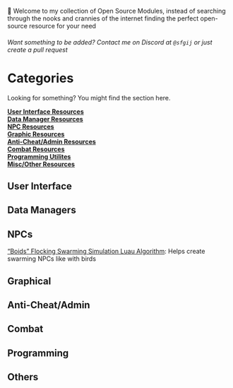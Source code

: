 👋 Welcome to my collection of Open Source Modules, instead of searching through 
the nooks and crannies of the internet finding the perfect open-source resource for your need
###### Want something to be added? Contact me on Discord at ```@sfgij``` or just create a pull request

# Categories
Looking for something? You might find the section here.

[**User Interface Resources**](https://github.com/sfgij/Open-Source-Collection/blob/main/README.md#user-interface) <br />
[**Data Manager Resources**](https://github.com/sfgij/Open-Source-Collection/blob/main/README.md#data-managers) <br />
[**NPC Resources**](https://github.com/sfgij/Open-Source-Collection/blob/main/README.md#npcs) <br />
[**Graphic Resources**](https://github.com/sfgij/Open-Source-Collection/blob/main/README.md#graphical) <br />
[**Anti-Cheat/Admin Resources**](https://github.com/sfgij/Open-Source-Collection/blob/main/README.md#anti-cheatadmin) <br />
[**Combat Resources**](https://github.com/sfgij/Open-Source-Collection/blob/main/README.md#combat) <br />
[**Programming Utilites**](https://github.com/sfgij/Open-Source-Collection/blob/main/README.md#programming) <br />
[**Misc/Other Resources**](https://github.com/sfgij/Open-Source-Collection/blob/main/README.md#others) <br />

## User Interface

## Data Managers

## NPCs
[“Boids” Flocking Swarming Simulation Luau Algorithm](https://devforum.roblox.com/t/boids-flocking-swarming-simulation-luau-algorithm-library-animated-birdbatsinsects-v13-open-source-free-model/2806062/5): Helps create swarming NPCs like with birds

## Graphical

## Anti-Cheat/Admin

## Combat

## Programming


## Others
